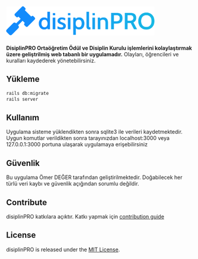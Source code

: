 # <img src="/app/assets/images/logos/disiplinpro.svg" alt="OpenZeppelin" width="400px">

**DisiplinPRO Ortaöğretim Ödül ve Disiplin Kurulu işlemlerini kolaylaştırmak üzere geliştrilmiş web tabanlı bir uygulamadır.** 
Olayları, öğrencileri ve kuralları kaydederek yönetebilirsiniz.

## Yükleme

```
rails db:migrate
rails server
```

## Kullanım

Uygulama sisteme yüklendikten sonra sqlite3 ile verileri kaydetmektedir.
Uygun komutlar verildikten sonra tarayınızdan localhost:3000 veya 127.0.0.1:3000 portuna ulaşarak uygulamaya erişebilirsiniz

## Güvenlik

Bu uygulama Ömer DEĞER tarafından geliştirilmektedir. Doğabilecek her türlü veri kaybı ve güvenlik açığından sorumlu değildir.

## Contribute

disiplinPRO katkılara açıktır. Katkı yapmak için [contribution guide]

## License

disiplinPRO is released under the [MIT License](LICENSE).


[contribution guide]: CONTRIBUTING.md
